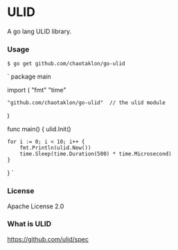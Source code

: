 # ULID

A go lang ULID library.


### Usage

`
$ go get github.com/chaotaklon/go-ulid
`

`
package main

import (
	"fmt"
	"time"
	
	"github.com/chaotaklon/go-ulid"  // the ulid module
)

func main() {
	ulid.Init()
	
	for i := 0; i < 10; i++ {
		fmt.Println(ulid.New())
		time.Sleep(time.Duration(500) * time.Microsecond)
	}
}
`


### License

Apache License 2.0


### What is ULID

https://github.com/ulid/spec

